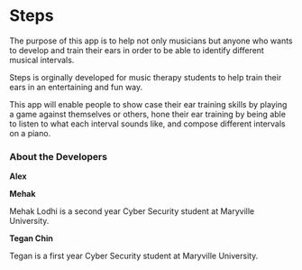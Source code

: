 # Steps


The purpose of this app is to help not only musicians but anyone who wants to develop and train their ears in order to be able to identify different musical intervals.

Steps is orginally developed for music therapy students to help train their ears in an entertaining and fun way.

This app will enable people to show case their ear training skills by playing a game against themselves or others, hone their ear training by being able to listen to what each interval sounds like, and compose different intervals on a piano.


### About the Developers

**Alex**



**Mehak**

Mehak Lodhi is a second year Cyber Security student at Maryville University. 


**Tegan Chin**

Tegan is a first year Cyber Security student at Maryville University.
